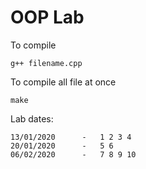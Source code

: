 # OOP Lab

To compile 

	g++ filename.cpp
	
To compile all file at once

	make


Lab dates:
	
	13/01/2020		-	1 2 3 4
	20/01/2020		-	5 6
	06/02/2020		-	7 8 9 10
	
		
